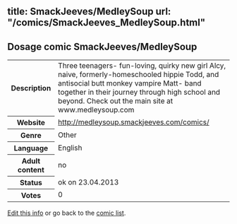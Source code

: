 title: SmackJeeves/MedleySoup
url: "/comics/SmackJeeves_MedleySoup.html"
---
Dosage comic SmackJeeves/MedleySoup
-----------------------------------------

<table class="comicinfo">
<tr>
<th>Description</th><td>Three teenagers- fun-loving, quirky new girl Alcy, naive, formerly-homeschooled hippie Todd, and antisocial butt monkey vampire Matt- band together in their journey through high school and beyond. Check out the main site at www.medleysoup.com</td>
</tr>
<tr>
<th>Website</th><td><a href="http://medleysoup.smackjeeves.com/comics/">http://medleysoup.smackjeeves.com/comics/</a></td>
</tr>
<tr>
<th>Genre</th><td>Other</td>
</tr>
<tr>
<th>Language</th><td>English</td>
</tr>
<tr>
<th>Adult content</th><td>no</td>
</tr>
<tr>
<th>Status</th><td>ok on 23.04.2013</td>
</tr>
<tr>
<th>Votes</th><td>0</div></td>
</tr>
</table>

[Edit this info](/comics/SmackJeeves_MedleySoup_edit.html) or go back to the [comic list](../comic-index.html).
